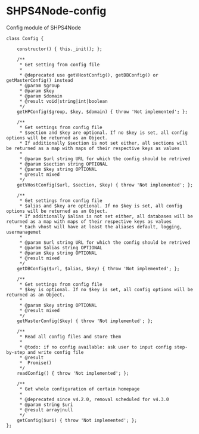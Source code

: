 # SHPS4Node-config
Config module of SHPS4Node

	class Config {

		constructor() { this._init(); };

		/**
		 * Get setting from config file
		 *
		 * @deprecated use getVHostConfig(), getDBConfig() or getMasterConfig() instead
		 * @param $group
		 * @param $key
		 * @param $domain
		 * @result void|string|int|boolean
		 */
		getHPConfig($group, $key, $domain) { throw 'Not implemented'; };

		/**
		 * Get settings from config file
		 * $section and $key are optional. If no $key is set, all config options will be returned as an Object.
		 * If additionally $section is not set either, all sections will be returned as a map with maps of their respective keys as values
		 *
		 * @param $url string URL for which the config should be retrived
		 * @param $section string OPTIONAL
		 * @param $key string OPTIONAL
		 * @result mixed
		 */
		getVHostConfig($url, $section, $key) { throw 'Not implemented'; };

		/**
		 * Get settings from config file
		 * $alias and $key are optional. If no $key is set, all config options will be returned as an Object.
		 * If additionally $alias is not set either, all databases will be returned as a map with maps of their respective keys as values
		 * Each vhost will have at least the aliases default, logging, usermanagemet
		 *
		 * @param $url string URL for which the config should be retrived
		 * @param $alias string OPTIONAL
		 * @param $key string OPTIONAL
		 * @result mixed
		 */
		getDBConfig($url, $alias, $key) { throw 'Not implemented'; };

		/**
		 * Get settings from config file
		 * $key is optional. If no $key is set, all config options will be returned as an Object.
		 *
		 * @param $key string OPTIONAL
		 * @result mixed
		 */
		getMasterConfig($key) { throw 'Not implemented'; };

		/**
		 * Read all config files and store them
		 *
		 * @todo: if no config available: ask user to input config step-by-step and write config file
		 * @result
		 *  Promise()
		 */
		readConfig() { throw 'Not implemented'; };

		/**
		 * Get whole configuration of certain homepage
		 * 
		 * @deprecated since v4.2.0, removal scheduled for v4.3.0
		 * @param string $uri
		 * @result array|null
		 */
		getConfig($uri) { throw 'Not implemented'; };
	};
